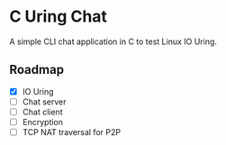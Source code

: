 # C Uring Chat

A simple CLI chat application in C to test Linux IO Uring.

## Roadmap

- [x] IO Uring
- [ ] Chat server
- [ ] Chat client
- [ ] Encryption
- [ ] TCP NAT traversal for P2P